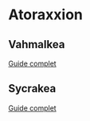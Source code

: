 # Atoraxxion
## Vahmalkea
[Guide complet](https://github.com/Varatheon/Atoraxxion/blob/main/Vahmalkea/READM.md)
## Sycrakea
[Guide complet](https://github.com/Varatheon/Atoraxxion/blob/main/Sycrakea/READM.md)
